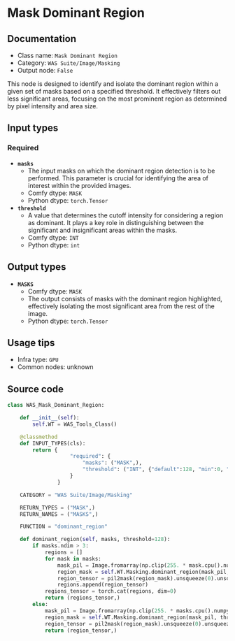 # Mask Dominant Region
## Documentation
- Class name: `Mask Dominant Region`
- Category: `WAS Suite/Image/Masking`
- Output node: `False`

This node is designed to identify and isolate the dominant region within a given set of masks based on a specified threshold. It effectively filters out less significant areas, focusing on the most prominent region as determined by pixel intensity and area size.
## Input types
### Required
- **`masks`**
    - The input masks on which the dominant region detection is to be performed. This parameter is crucial for identifying the area of interest within the provided images.
    - Comfy dtype: `MASK`
    - Python dtype: `torch.Tensor`
- **`threshold`**
    - A value that determines the cutoff intensity for considering a region as dominant. It plays a key role in distinguishing between the significant and insignificant areas within the masks.
    - Comfy dtype: `INT`
    - Python dtype: `int`
## Output types
- **`MASKS`**
    - Comfy dtype: `MASK`
    - The output consists of masks with the dominant region highlighted, effectively isolating the most significant area from the rest of the image.
    - Python dtype: `torch.Tensor`
## Usage tips
- Infra type: `GPU`
- Common nodes: unknown


## Source code
```python
class WAS_Mask_Dominant_Region:

    def __init__(self):
        self.WT = WAS_Tools_Class()

    @classmethod
    def INPUT_TYPES(cls):
        return {
                    "required": {
                        "masks": ("MASK",),
                        "threshold": ("INT", {"default":128, "min":0, "max":255, "step":1}),
                    }
                }

    CATEGORY = "WAS Suite/Image/Masking"

    RETURN_TYPES = ("MASK",)
    RETURN_NAMES = ("MASKS",)

    FUNCTION = "dominant_region"

    def dominant_region(self, masks, threshold=128):
        if masks.ndim > 3:
            regions = []
            for mask in masks:
                mask_pil = Image.fromarray(np.clip(255. * mask.cpu().numpy().squeeze(), 0, 255).astype(np.uint8))
                region_mask = self.WT.Masking.dominant_region(mask_pil, threshold)
                region_tensor = pil2mask(region_mask).unsqueeze(0).unsqueeze(1)
                regions.append(region_tensor)
            regions_tensor = torch.cat(regions, dim=0)
            return (regions_tensor,)
        else:
            mask_pil = Image.fromarray(np.clip(255. * masks.cpu().numpy().squeeze(), 0, 255).astype(np.uint8))
            region_mask = self.WT.Masking.dominant_region(mask_pil, threshold)
            region_tensor = pil2mask(region_mask).unsqueeze(0).unsqueeze(1)
            return (region_tensor,)

```
